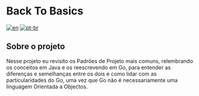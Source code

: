 # Back To Basics 
[![en](https://img.shields.io/badge/lang-en-red.svg)](https://github.com/jonatasemidio/multilanguage-readme-pattern/blob/master/README.en.md)
[![pt-br](https://img.shields.io/badge/lang-pt--br-green.svg)](https://github.com/jonatasemidio/multilanguage-readme-pattern/blob/master/README.md)

## Sobre o projeto
Nesse projeto eu revisito os Padrões de Projeto mais comuns, relembrando os conceitos em Java e os reescrevendo em Go, para entender as diferenças e semelhanças entre os dois e como lidar com as particularidades do Go, uma vez que Go não é necessariamente uma linguagem Orientada a Objectos.
